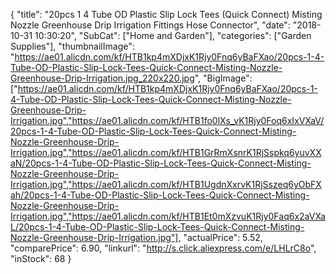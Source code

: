 {
	"title": "20pcs 1 4   Tube OD Plastic Slip Lock Tees (Quick Connect) Misting Nozzle Greenhouse Drip Irrigation Fittings Hose Connector",
	"date": "2018-10-31 10:30:20",
	"SubCat": ["Home and Garden"],
	"categories": ["Garden Supplies"],
	"thumbnailImage": "https://ae01.alicdn.com/kf/HTB1kp4mXDjxK1Rjy0Fnq6yBaFXao/20pcs-1-4-Tube-OD-Plastic-Slip-Lock-Tees-Quick-Connect-Misting-Nozzle-Greenhouse-Drip-Irrigation.jpg_220x220.jpg",
	"BigImage": ["https://ae01.alicdn.com/kf/HTB1kp4mXDjxK1Rjy0Fnq6yBaFXao/20pcs-1-4-Tube-OD-Plastic-Slip-Lock-Tees-Quick-Connect-Misting-Nozzle-Greenhouse-Drip-Irrigation.jpg","https://ae01.alicdn.com/kf/HTB1fo0lXs_vK1Rjy0Foq6xIxVXaV/20pcs-1-4-Tube-OD-Plastic-Slip-Lock-Tees-Quick-Connect-Misting-Nozzle-Greenhouse-Drip-Irrigation.jpg","https://ae01.alicdn.com/kf/HTB1GrRmXsnrK1RjSspkq6yuvXXaN/20pcs-1-4-Tube-OD-Plastic-Slip-Lock-Tees-Quick-Connect-Misting-Nozzle-Greenhouse-Drip-Irrigation.jpg","https://ae01.alicdn.com/kf/HTB1UgdnXxrvK1RjSszeq6yObFXah/20pcs-1-4-Tube-OD-Plastic-Slip-Lock-Tees-Quick-Connect-Misting-Nozzle-Greenhouse-Drip-Irrigation.jpg","https://ae01.alicdn.com/kf/HTB1Et0mXzvuK1Rjy0Faq6x2aVXaL/20pcs-1-4-Tube-OD-Plastic-Slip-Lock-Tees-Quick-Connect-Misting-Nozzle-Greenhouse-Drip-Irrigation.jpg"],
	"actualPrice": 5.52,
	"comparePrice": 6.90,
	"linkurl": "http://s.click.aliexpress.com/e/LHLrC8o",
	"inStock": 68
}
